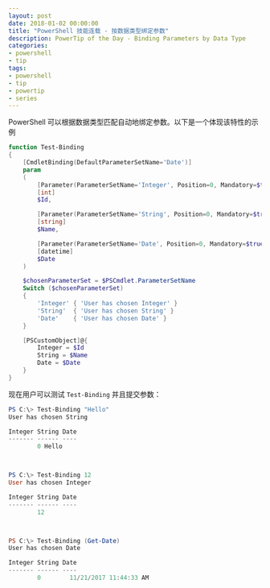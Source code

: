 ```yaml
---
layout: post
date: 2018-01-02 00:00:00
title: "PowerShell 技能连载 - 按数据类型绑定参数"
description: PowerTip of the Day - Binding Parameters by Data Type
categories:
- powershell
- tip
tags:
- powershell
- tip
- powertip
- series
---
```

PowerShell 可以根据数据类型匹配自动地绑定参数。以下是一个体现该特性的示例

```powershell
function Test-Binding
{
    [CmdletBinding(DefaultParameterSetName='Date')]
    param
    (
        [Parameter(ParameterSetName='Integer', Position=0, Mandatory=$true)]
        [int]
        $Id,

        [Parameter(ParameterSetName='String', Position=0, Mandatory=$true)]
        [string]
        $Name,

        [Parameter(ParameterSetName='Date', Position=0, Mandatory=$true)]
        [datetime]
        $Date
    )

    $chosenParameterSet = $PSCmdlet.ParameterSetName
    Switch ($chosenParameterSet)
    {
        'Integer' { 'User has chosen Integer' }
        'String'  { 'User has chosen String' }
        'Date'    { 'User has chosen Date' }
    }

    [PSCustomObject]@{
        Integer = $Id
        String = $Name
        Date = $Date
    }
}
```

现在用户可以测试 `Test-Binding` 并且提交参数：

```powershell
PS C:\> Test-Binding "Hello"
User has chosen String

Integer String Date
------- ------ ----
        0 Hello



PS C:\> Test-Binding 12
User has chosen Integer

Integer String Date
------- ------ ----
        12



PS C:\> Test-Binding (Get-Date)
User has chosen Date

Integer String Date
------- ------ ----
        0        11/21/2017 11:44:33 AM
```

<!--本文国际来源：[Binding Parameters by Data Type](http://community.idera.com/powershell/powertips/b/tips/posts/binding-parameters-by-data-type)-->

